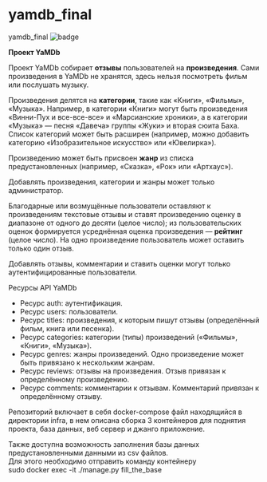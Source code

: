 # yamdb_final
yamdb_final
![badge](https://github.com/frqhero/yamdb_final/actions/workflows/yamdb_workflow.yml/badge.svg)

**Проект YaMDb**

Проект YaMDb собирает **отзывы** пользователей на **произведения**. Сами произведения в YaMDb не хранятся, здесь нельзя посмотреть фильм или послушать музыку.

Произведения делятся на **категории**, такие как «Книги», «Фильмы», «Музыка». Например, в категории «Книги» могут быть произведения «Винни-Пух и все-все-все» и «Марсианские хроники», а в категории «Музыка» — песня «Давеча» группы «Жуки» и вторая сюита Баха. Список категорий может быть расширен (например, можно добавить категорию «Изобразительное искусство» или «Ювелирка»).

Произведению может быть присвоен **жанр** из списка предустановленных (например, «Сказка», «Рок» или «Артхаус»).

Добавлять произведения, категории и жанры может только администратор.

Благодарные или возмущённые пользователи оставляют к произведениям текстовые отзывы и ставят произведению оценку в диапазоне от одного до десяти (целое число); из пользовательских оценок формируется усреднённая оценка произведения — **рейтинг** (целое число). На одно произведение пользователь может оставить только один отзыв.

Добавлять отзывы, комментарии и ставить оценки могут только аутентифицированные пользователи.

  

Ресурсы API YaMDb

 - Ресурс auth: аутентификация.
 - Ресурс users: пользователи.
 - Ресурс titles: произведения, к которым пишут отзывы (определённый   
   фильм, книга или песенка).
- Ресурс categories: категории (типы) произведений («Фильмы», «Книги», «Музыка»).
- Ресурс genres: жанры произведений. Одно произведение может быть привязано к нескольким жанрам.
- Ресурс reviews: отзывы на произведения. Отзыв привязан к определённому произведению.
- Ресурс comments: комментарии к отзывам. Комментарий привязан к определённому отзыву.


Репозиторий включает в себя docker-compose файл находящийся в директории infra, в нем описана сборка 3
контейнеров для поднятия проекта, база данных, веб сервер и джанго приложение.

Также доступна возможность заполнения базы данных предустановленными данными из csv файлов.  
Для этого необходимо отправить команду контейнеру  
sudo docker exec -it <web-container-name> ./manage.py fill_the_base